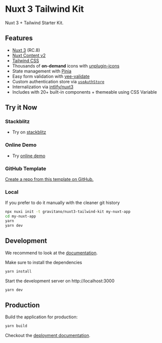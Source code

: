 # Nuxt 3 Tailwind Kit

Nuxt 3 + Tailwind Starter Kit.

## Features

- [Nuxt 3](https://v3.nuxtjs.org/) (RC.8)
- [Nuxt Content v2](https://content.nuxtjs.org/)
- [Tailwind CSS](https://tailwindcss.com/)
- Thousands of **on-demand** icons with [unplugin-icons](https://github.com/antfu/unplugin-icons)
- State management with [Pinia](https://pinia.vuejs.org/)
- Easy form validation with [vee-validate](https://vee-validate.logaretm.com/v4/)
- Custom authentication store via [`useAuthStore`](./stores/auth.ts)
- Internalization via [intlify/nuxt3](https://github.com/intlify/nuxt3)
- Includes with 20+ built-in components + themeable using CSS Variable

## Try it Now

### Stackblitz

- Try on [stackblitz](https://stackblitz.com/github/gravitano/nuxt3-tailwind-kit/tree/main)

### Online Demo

- Try [online demo](https://nuxt3-tailwind-kit.vercel.app/)

### GitHub Template

[Create a repo from this template on GitHub.](https://github.com/gravitano/nuxt3-tailwind-kit/generate)

### Local

If you prefer to do it manually with the cleaner git history

```bash
npx nuxi init -t gravitano/nuxt3-tailwind-kit my-nuxt-app
cd my-nuxt-app
yarn
yarn dev
```

## Development

We recommend to look at the [documentation](https://v3.nuxtjs.org).

Make sure to install the dependencies

```bash
yarn install
```

Start the development server on http://localhost:3000

```bash
yarn dev
```

## Production

Build the application for production:

```bash
yarn build
```

Checkout the [deployment documentation](https://v3.nuxtjs.org/docs/deployment).
